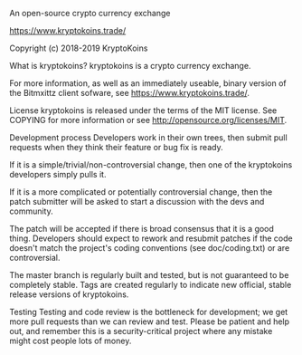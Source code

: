 An open-source crypto currency exchange

https://www.kryptokoins.trade/

Copyright (c) 2018-2019 KryptoKoins

What is kryptokoins?
kryptokoins is a crypto currency exchange.

For more information, as well as an immediately useable, binary version of the Bitmxittz client sofware, see https://www.kryptokoins.trade/.

License
kryptokoins is released under the terms of the MIT license. See COPYING for more information or see http://opensource.org/licenses/MIT.

Development process
Developers work in their own trees, then submit pull requests when they think their feature or bug fix is ready.

If it is a simple/trivial/non-controversial change, then one of the kryptokoins developers simply pulls it.

If it is a more complicated or potentially controversial change, then the patch submitter will be asked to start a discussion with the devs and community.

The patch will be accepted if there is broad consensus that it is a good thing. Developers should expect to rework and resubmit patches if the code doesn't match the project's coding conventions (see doc/coding.txt) or are controversial.

The master branch is regularly built and tested, but is not guaranteed to be completely stable. Tags are created regularly to indicate new official, stable release versions of kryptokoins.

Testing
Testing and code review is the bottleneck for development; we get more pull requests than we can review and test. Please be patient and help out, and remember this is a security-critical project where any mistake might cost people lots of money.
